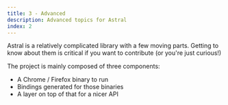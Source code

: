 ```yaml
---
title: 3 - Advanced
description: Advanced topics for Astral
index: 2
---
```


Astral is a relatively complicated library with a few moving parts. Getting to
know about them is critical if you want to contribute (or you're just curious!)

The project is mainly composed of three components:

- A Chrome / Firefox binary to run
- Bindings generated for those binaries
- A layer on top of that for a nicer API
